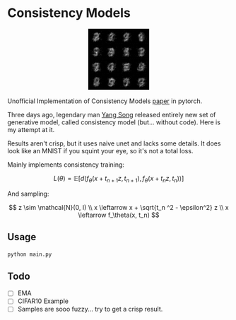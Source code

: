 # Consistency Models

<!-- #region -->
<p align="center">
<img  src="contents/_ct_sample_10.png">
</p>

Unofficial Implementation of Consistency Models [paper](https://arxiv.org/abs/2303.01469) in pytorch.

Three days ago, legendary man [Yang Song](https://yang-song.net/) released entirely new set of generative model, called consistency model (but... without code).
Here is my attempt at it.

Results aren't crisp, but it uses naive unet and lacks some details. It does look like an MNIST if you squint your eye, so it's not a total loss.

Mainly implements consistency training:

$$
L(\theta) = \mathbb{E}[d(f_\theta(x + t_{n + 1}z, t_{n + 1}), f_\theta(x + t_n z, t_n))]
$$

And sampling:

$$
z \sim \mathcal{N}(0, I) \\
x \leftarrow x + \sqrt{t_n ^2 - \epsilon^2} z \\
x \leftarrow f_\theta(x, t_n)
$$

## Usage

```bash
python main.py
```

## Todo

- [ ] EMA
- [ ] CIFAR10 Example
- [ ] Samples are sooo fuzzy... try to get a crisp result.
